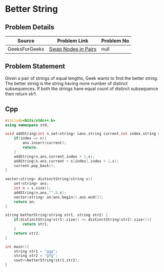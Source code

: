 # Better String

## Problem Details
| Source | Problem Link | Problem No| 
|------------|-------------|-------------|
| GeeksForGeeks | [Swap Nodes in Pairs](https://leetcode.com/problems/swap-nodes-in-pairs/) | null |

## Problem Statement
Given a pair of strings of equal lengths, Geek wants to find the better string. The better string is the string having more number of distinct subsequences.
If both the strings have equal count of distinct subsequence then return str1.

## Cpp
```cpp
#include<bits/stdc++.h>
using namespace std;

void addString(int n,set<string> &ans,string current,int index,string s){
    if(index == n){
        ans.insert(current);
        return;
    }
    addString(n,ans,current,index + 1,s);
    addString(n,ans,current + s[index],index + 1,s);
    current.pop_back();
}

vector<string> distinctString(string s){
    set<string> ans;
    int n = s.size();
    addString(n,ans,"",0,s);
    vector<string> an(ans.begin(),ans.end());
    return an;
}

string betterString(string str1, string str2) {
    if(distinctString(str1).size() >= distinctString(str2).size()){
        return str1;
    }
    return str2;
}

int main(){
    string str1 = "ggg";
    string str2 = "gfg";
    cout<<betterString(str1,str2);
}
